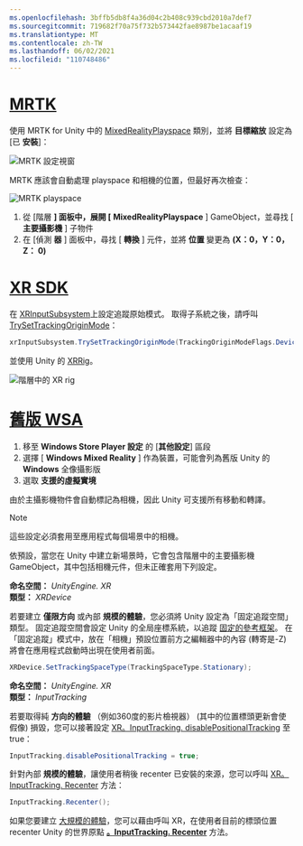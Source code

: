 ```yaml
---
ms.openlocfilehash: 3bffb5db8f4a36d04c2b408c939cbd2010a7def7
ms.sourcegitcommit: 719682f70a75f732b573442fae8987be1acaaf19
ms.translationtype: MT
ms.contentlocale: zh-TW
ms.lasthandoff: 06/02/2021
ms.locfileid: "110748486"
---
```

# <a name="mrtk"></a>[MRTK](#tab/mrtk)
<!-- NEVER CHANGE THE ABOVE LINE! -->

使用 MRTK for Unity 中的 [MixedRealityPlayspace](/dotnet/api/microsoft.mixedreality.toolkit.mixedrealityplayspace) 類別，並將 **目標縮放** 設定為 [已 **安裝**]：

![MRTK 設定視窗](../../images/mrtk-target-scale.png)

MRTK 應該會自動處理 playspace 和相機的位置，但最好再次檢查：

![MRTK playspace](../../images/mrtk-playspace.png)

1. 從 [階層 **] 面板中，展開 [** **MixedRealityPlayspace** ] GameObject，並尋找 [ **主要攝影機** ] 子物件
2. 在 [偵測 **器** ] 面板中，尋找 [ **轉換** ] 元件，並將 **位置** 變更為 **(X：0，Y：0，Z： 0)**

# <a name="xr-sdk"></a>[XR SDK](#tab/xr)
<!-- NEVER CHANGE THE ABOVE LINE! -->

在 [XRInputSubsystem](https://docs.unity3d.com/Documentation/ScriptReference/XR.XRInputSubsystem.html)上設定追蹤原始模式。 取得子系統之後，請呼叫 [TrySetTrackingOriginMode](https://docs.unity3d.com/Documentation/ScriptReference/XR.XRInputSubsystem.TrySetTrackingOriginMode.html)：

```cs
xrInputSubsystem.TrySetTrackingOriginMode(TrackingOriginModeFlags.Device);
```

並使用 Unity 的 [XRRig](https://docs.unity3d.com/Manual/configuring-project-for-xr.html)。

![階層中的 XR rig](../../images/xrsdk-xrrig.png)

# <a name="legacy-wsa"></a>[舊版 WSA](#tab/wsa)
<!-- NEVER CHANGE THE ABOVE LINE! -->

1. 移至 **Windows Store Player 設定** 的 [**其他設定**] 區段
2. 選擇 [ **Windows Mixed Reality** ] 作為裝置，可能會列為舊版 Unity 的 **Windows** 全像攝影版
3. 選取 **支援的虛擬實境**

由於主攝影機物件會自動標記為相機，因此 Unity 可支援所有移動和轉譯。

>[!NOTE]
>這些設定必須套用至應用程式每個場景中的相機。
>
>依預設，當您在 Unity 中建立新場景時，它會包含階層中的主要攝影機 GameObject，其中包括相機元件，但未正確套用下列設定。

**命名空間：** *UnityEngine. XR*<br>
**類型：** *XRDevice*

若要建立 **僅限方向** 或內部 **規模的體驗**，您必須將 Unity 設定為「固定追蹤空間」類型。 固定追蹤空間會設定 Unity 的全局座標系統，以追蹤 [固定的參考框架](../../../../design/coordinate-systems.md#spatial-coordinate-systems)。 在「固定追蹤」模式中，放在「相機」預設位置前方之編輯器中的內容 (轉寄是-Z) 將會在應用程式啟動時出現在使用者前面。

```cs
XRDevice.SetTrackingSpaceType(TrackingSpaceType.Stationary);
```

**命名空間：** *UnityEngine. XR*<br>
**類型：** *InputTracking*

若要取得純 **方向的體驗** （例如360度的影片檢視器） (其中的位置標頭更新會使假像) 損毀，您可以接著設定 [XR。InputTracking. disablePositionalTracking](https://docs.unity3d.com/ScriptReference/XR.InputTracking-disablePositionalTracking.html) 至 true：

```cs
InputTracking.disablePositionalTracking = true;
```

針對內部 **規模的體驗**，讓使用者稍後 recenter 已安裝的來源，您可以呼叫 [XR。InputTracking. Recenter](https://docs.unity3d.com/ScriptReference/XR.InputTracking.Recenter.html) 方法：

```cs
InputTracking.Recenter();
```

如果您要建立 [大規模的體驗](../../../../design/coordinate-systems.md)，您可以藉由呼叫 XR，在使用者目前的標頭位置 recenter Unity 的世界原點 **[。InputTracking. Recenter](https://docs.unity3d.com/ScriptReference/XR.InputTracking.Recenter.html)** 方法。